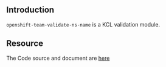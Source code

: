 ## Introduction

`openshift-team-validate-ns-name` is a KCL validation module.

## Resource

The Code source and document are [here](https://github.com/kcl-lang/modules/tree/main/openshift-team-validate-ns-name)
